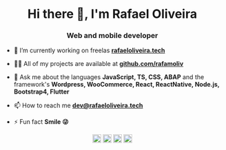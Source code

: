 <h1 align="center">Hi there 👋, I'm Rafael Oliveira</h1>
<h3 align="center">
Web and mobile developer</h3>

- 🔭 I’m currently working on freelas [**rafaeloliveira.tech**](https://rafaeloliveira.tech/)

- 👨‍💻 All of my projects are available at [**github.com/rafamoliv**](https://github.com/rafamoliv)

- 💬 Ask me about the languages **JavaScript, TS, CSS, ABAP** and the framework's **Wordpress, WooCommerce, React, ReactNative, Node.js, Bootstrap4, Flutter**

- 📫 How to reach me **dev@rafaeloliveira.tech**

- ⚡ Fun fact **Smile 😜**

<!-- <p align="center"><img src="https://github-readme-stats.vercel.app/api?username=rafamoliv&show_icons=true" alt="rafamoliv" /> </p> -->

<p align="center">
<a href="https://linkedin.com/in/rafamoliv" target="blank"><img align="center" src="https://cdn.jsdelivr.net/npm/simple-icons@3.0.1/icons/linkedin.svg" alt="rafamoliv" height="20" width="20" /></a>
<a href="https://stackoverflow.com/users/13666480/krii3ger" target="blank"><img align="center" src="https://cdn.jsdelivr.net/npm/simple-icons@3.0.1/icons/stackoverflow.svg" alt="rafamoliv" height="20" width="20" /></a>
<a href="https://www.facebook.com/rafamoliv/" target="blank"><img align="center" src="https://cdn.jsdelivr.net/npm/simple-icons@3.0.1/icons/facebook.svg" alt="rafamoliv" height="20" width="20" /></a>
<a href="https://www.instagram.com/_rafamoliv/" target="blank"><img align="center" src="https://cdn.jsdelivr.net/npm/simple-icons@3.0.1/icons/instagram.svg" alt="rafamoliv" height="20" width="20" /></a>
</p>
